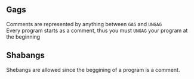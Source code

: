 ## Gags
Comments are represented by anything between `GAG` and `UNGAG`  
Every program starts as a comment, thus you must `UNGAG` your program
at the beginning

## Shabangs
Shebangs are allowed since the beggining of a program is a comment.